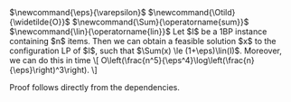 <span class="invisible">
$\newcommand{\eps}{\varepsilon}$
$\newcommand{\Otild}{\widetilde{O}}$
$\newcommand{\Sum}{\operatorname{sum}}$
$\newcommand{\lin}{\operatorname{lin}}$
</span>
Let $I$ be a 1BP instance containing $n$ items.
Then we can obtain a feasible solution $x$ to the configuration LP of $I$,
such that $\Sum(x) \le (1+\eps)\lin(I)$.
Moreover, we can do this in time
\[ O\left(\frac{n^5}{\eps^4}\log\left(\frac{n}{\eps}\right)^3\right). \]

Proof follows directly from the dependencies.

